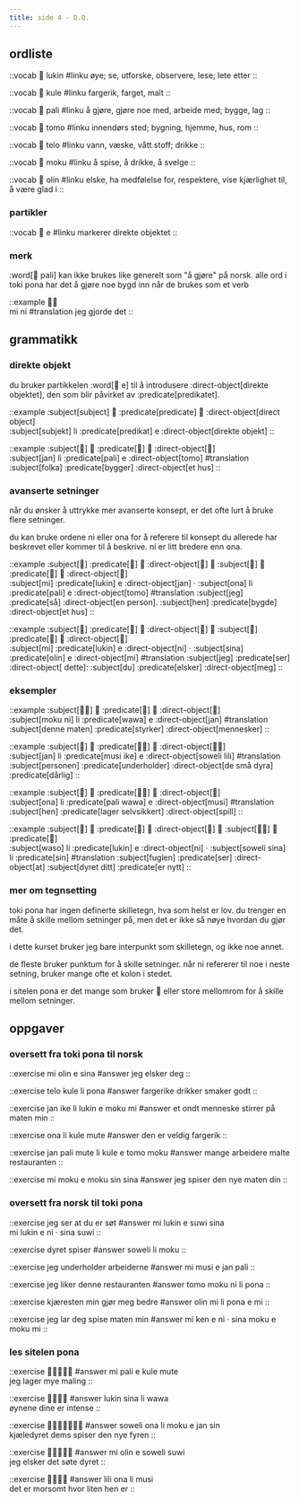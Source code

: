 ```yaml
---
title: side 4 - D.O.
---
```


## ordliste

::vocab
󱤮 lukin
#linku
øye; se, utforske, observere, lese; lete etter
::

::vocab
󱤞 kule
#linku
fargerik, farget, malt
::

::vocab
󱥉 pali
#linku
å gjøre, gjøre noe med, arbeide med; bygge, lag
::

::vocab
󱥭 tomo
#linku
innendørs sted; bygning, hjemme, hus, rom
::

::vocab
󱥪 telo
#linku
vann, væske, vått stoff; drikke
::

::vocab
󱤶 moku
#linku
å spise, å drikke, å svelge
::

::vocab
󱥅 olin
#linku
elske, ha medfølelse for, respektere, vise kjærlighet til, å være glad i
::

### partikler

::vocab
󱤉 e
#linku
markerer direkte objektet
::

### merk
 :word[󱥉 pali] kan ikke brukes like generelt som "å gjøre" på norsk. alle ord i toki pona har det å gjøre noe bygd inn når de brukes som et verb 

::example
󱤴󱥁 \
mi ni
#translation
jeg gjorde det
::

## grammatikk
### direkte objekt

du bruker partikkelen :word[󱤉 e] til å introdusere :direct-object[direkte objektet], den som blir påvirket av :predicate[predikatet].

::example
:subject[subject] 󱤧 :predicate[predicate] 󱤉 :direct-object[direct object] \
:subject[subjekt] li :predicate[predikat] e :direct-object[direkte objekt]
::

::example
:subject[󱤑] 󱤧 :predicate[󱥉] 󱤉 :direct-object[󱥭] \
:subject[jan] li :predicate[pali] e :direct-object[tomo]
#translation
:subject[folka] :predicate[bygger] :direct-object[et hus]
::

### avanserte setninger

når du ønsker å uttrykke mer avanserte konsept, er det ofte lurt å bruke flere setninger.

du kan bruke ordene ni eller ona for å referere til konsept du allerede har beskrevet eller kommer til å beskrive. ni er litt bredere enn ona. 

::example
:subject[󱤴] :predicate[󱤮] 󱤉 :direct-object[󱤑] 󱦜 :subject[󱥆] 󱤧 :predicate[󱥉] 󱤉 :direct-object[󱥭] \
:subject[mi] :predicate[lukin] e :direct-object[jan] · :subject[ona] li :predicate[pali] e :direct-object[tomo]
#translation
:subject[jeg] :predicate[så] :direct-object[en person]. :subject[hen] :predicate[bygde] :direct-object[et hus]
::

::example
:subject[󱤴] :predicate[󱤮] 󱤉 :direct-object[󱥁] 󱦜 :subject[󱥞] :predicate[󱥅] 󱤉 :direct-object[󱤴] \
:subject[mi] :predicate[lukin] e :direct-object[ni] · :subject[sina] :predicate[olin] e :direct-object[mi]
#translation
:subject[jeg] :predicate[ser] :direct-object[ dette]: :subject[du] :predicate[elsker] :direct-object[meg]
::

### eksempler

::example
:subject[󱤶󱥁] 󱤧 :predicate[󱥵] 󱤉 :direct-object[󱤑] \
:subject[moku ni] li :predicate[wawa] e :direct-object[jan]
#translation
:subject[denne maten] :predicate[styrker] :direct-object[mennesker]
::

::example
:subject[󱤑] 󱤧 :predicate[󱤻󱤍] 󱤉 :direct-object[󱥢󱤨] \
:subject[jan] li :predicate[musi ike] e :direct-object[soweli lili]
#translation
:subject[personen] :predicate[underholder] :direct-object[de små dyra] :predicate[dårlig]
::

::example
:subject[󱥆] 󱤧 :predicate[󱥉󱥵] 󱤉 :direct-object[󱤻] \
:subject[ona] li :predicate[pali wawa] e :direct-object[musi]
#translation
:subject[hen] :predicate[lager selvsikkert] :direct-object[spill]
::

::example
:subject[󱥴] 󱤧 :predicate[󱤮] 󱤉 :direct-object[󱥁] 󱦜 :subject[󱥢󱥞] 󱤧 :predicate[󱥝] \
:subject[waso] li :predicate[lukin] e :direct-object[ni] · :subject[soweli sina] li :predicate[sin]
#translation
:subject[fuglen] :predicate[ser] :direct-object[at] :subject[dyret ditt] :predicate[er nytt]
::

### mer om tegnsetting

toki pona har ingen definerte skilletegn, hva som helst er lov. du trenger en måte å skille mellom setninger på, men det er ikke så nøye hvordan du gjør det.

i dette kurset bruker jeg bare interpunkt som skilletegn, og ikke noe annet.

de fleste bruker punktum for å skille setninger. når ni refererer til noe i neste setning, bruker mange ofte et kolon i stedet.

i sitelen pona er det mange som bruker 󱦜 eller store mellomrom for å skille mellom setninger.

## oppgaver
### oversett fra toki pona til norsk
::exercise
mi olin e sina
#answer
jeg elsker deg
::

::exercise
telo kule li pona
#answer
fargerike drikker smaker godt
::

::exercise
jan ike li lukin e moku mi
#answer
et ondt menneske stirrer på maten min
::

::exercise
ona li kule mute
#answer
den er veldig fargerik
::

::exercise
jan pali mute li kule e tomo moku
#answer
mange arbeidere malte restauranten
::

::exercise
mi moku e moku sin sina
#answer
jeg spiser den nye maten din
::

### oversett fra norsk til toki pona 
::exercise
jeg ser at du er søt
#answer
mi lukin e suwi sina \
mi lukin e ni · sina suwi
::

::exercise
dyret spiser
#answer
soweli li moku
::

::exercise
jeg underholder arbeiderne
#answer
mi musi e jan pali
::

::exercise
jeg liker denne restauranten
#answer
tomo moku ni li pona
::

::exercise
kjæresten min gjør meg bedre
#answer
olin mi li pona e mi
::

::exercise
jeg lar deg spise maten min
#answer
mi ken e ni · sina moku e moku mi
::

### les sitelen pona
::exercise
󱤴󱥉󱤉󱤞󱤼
#answer
mi pali e kule mute \
jeg lager mye maling
::

::exercise
󱤮󱥞󱤧󱥵
#answer
lukin sina li wawa \
øynene dine er intense
::

::exercise
󱥢󱥆󱤧󱤶󱤉󱤑󱥝
#answer
soweli ona li moku e jan sin \
kjæledyret dems spiser den nye fyren
::

::exercise
󱤴󱥅󱤉󱥢󱥦
#answer
mi olin e soweli suwi \
jeg elsker det søte dyret
::

::exercise
󱤨󱥆󱤧󱤻
#answer
lili ona li musi \
det er morsomt hvor liten hen er
::